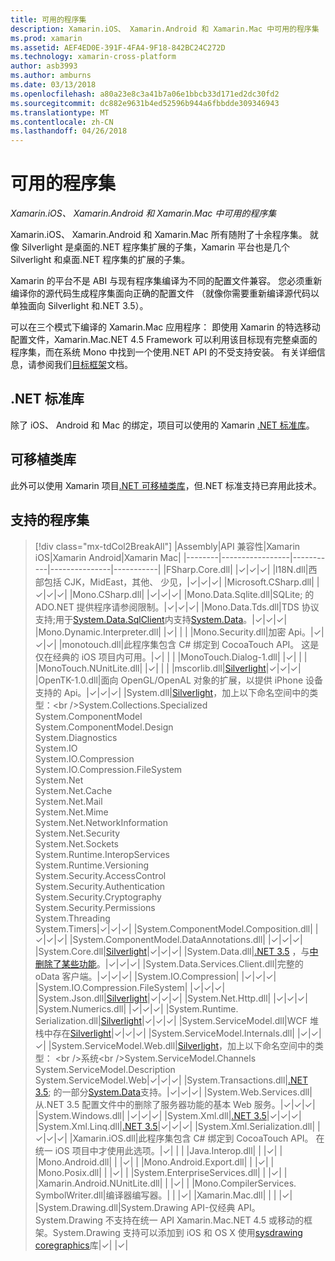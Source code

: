 ```yaml
---
title: 可用的程序集
description: Xamarin.iOS、 Xamarin.Android 和 Xamarin.Mac 中可用的程序集
ms.prod: xamarin
ms.assetid: AEF4ED0E-391F-4FA4-9F18-842BC24C272D
ms.technology: xamarin-cross-platform
author: asb3993
ms.author: amburns
ms.date: 03/13/2018
ms.openlocfilehash: a80a23e8c3a41b7a06e1bbcb33d171ed2dc30fd2
ms.sourcegitcommit: dc882e9631b4ed52596b944a6fbbdde309346943
ms.translationtype: MT
ms.contentlocale: zh-CN
ms.lasthandoff: 04/26/2018
---
```

# <a name="available-assemblies"></a>可用的程序集

_Xamarin.iOS、 Xamarin.Android 和 Xamarin.Mac 中可用的程序集_

Xamarin.iOS、 Xamarin.Android 和 Xamarin.Mac 所有随附了十余程序集。 就像 Silverlight 是桌面的.NET 程序集扩展的子集，Xamarin 平台也是几个 Silverlight 和桌面.NET 程序集的扩展的子集。

Xamarin 的平台不是 ABI 与现有程序集编译为不同的配置文件兼容。 您必须重新编译你的源代码生成程序集面向正确的配置文件 （就像你需要重新编译源代码以单独面向 Silverlight 和.NET 3.5）。

可以在三个模式下编译的 Xamarin.Mac 应用程序： 即使用 Xamarin 的特选移动配置文件，Xamarin.Mac.NET 4.5 Framework 可以利用该目标现有完整桌面的程序集，而在系统 Mono 中找到一个使用.NET API 的不受支持安装。 有关详细信息，请参阅我们[目标框架](~/mac/platform/target-framework.md)文档。


## <a name="net-standard-libraries"></a>.NET 标准库

除了 iOS、 Android 和 Mac 的绑定，项目可以使用的 Xamarin [.NET 标准库](~/cross-platform/app-fundamentals/net-standard.md)。

## <a name="portable-class-libraries"></a>可移植类库
 
此外可以使用 Xamarin 项目[.NET 可移植类库](~/cross-platform/app-fundamentals/pcl.md)，但.NET 标准支持已弃用此技术。

## <a name="supported-assemblies"></a>支持的程序集

> [!div class="mx-tdCol2BreakAll"]
> |Assembly|API 兼容性|Xamarin iOS|Xamarin Android|Xamarin Mac|
> |--------|-----------------|-----------|---------------|-----------|
> |FSharp.Core.dll| |✓|✓|✓|
> |l18N.dll|西部包括 CJK，MidEast，其他、 少见，|✓|✓|✓|
> |Microsoft.CSharp.dll| |✓|✓|✓|
> |Mono.CSharp.dll| |✓|✓|✓|
> |Mono.Data.Sqlite.dll|SQLite; 的 ADO.NET 提供程序请参阅限制。|✓|✓|✓|
> |Mono.Data.Tds.dll|TDS 协议支持;用于[System.Data.SqlClient](https://developer.xamarin.com/api/namespace/System.Data.SqlClient/)内支持[System.Data](https://developer.xamarin.com/api/namespace/System.Data/)。|✓|✓|✓|
> |Mono.Dynamic.&#8203;Interpreter.dll| |✓| | |
> |Mono.Security.dll|加密 Api。|✓|✓|✓|
> |monotouch.dll|此程序集包含 C# 绑定到 CocoaTouch API。 这是仅在经典的 iOS 项目内可用。|✓| | |
> |MonoTouch.&#8203;Dialog-1.dll| |✓| | |
> |MonoTouch.&#8203;NUnitLite.dll| |✓| | |
> |mscorlib.dll|[Silverlight](https://msdn.microsoft.com/library/cc838194(VS.95).aspx)|✓|✓|✓|
> |OpenTK-1.0.dll|面向 OpenGL/OpenAL 对象的扩展，以提供 iPhone 设备支持的 Api。|✓|✓|✓|
> |System.dll|[Silverlight](https://msdn.microsoft.com/library/cc838194(VS.95).aspx)，加上以下命名空间中的类型：<br />System.Collections.Specialized<br />System.&#8203;ComponentModel<br />System.ComponentModel.Design<br />System.Diagnostics<br />System.IO<br />System.IO.Compression<br />System.IO.Compression.FileSystem<br />System.Net<br />System.Net.Cache<br />System.Net.Mail<br />System.Net.Mime<br />System.Net.&#8203;NetworkInformation<br />System.Net.Security<br />System.Net.Sockets<br />System.Runtime.&#8203;InteropServices<br />System.Runtime.Versioning<br />System.Security.&#8203;AccessControl<br />System.Security.Authentication<br />System.Security.&#8203;Cryptography<br />System.Security.Permissions<br />System.Threading<br />System.Timers|✓|✓|✓|
> |System.&#8203;ComponentModel.&#8203;Composition.dll| |✓|✓|✓|
> |System.&#8203;ComponentModel.&#8203;DataAnnotations.dll| |✓|✓|✓|
> |System.Core.dll|[Silverlight](https://msdn.microsoft.com/library/cc838194(VS.95).aspx)|✓|✓|✓|
> |System.Data.dll|[.NET 3.5](http://msdn.microsoft.com/library/ms229335.aspx) ，与[中删除了某些功能](~/ios/data-cloud/system.data.md)。|✓|✓|✓|
> |System.Data.&#8203;Services.&#8203;Client.dll|完整的 oData 客户端。|✓|✓|✓|
> |System.IO.&#8203;Compression| |✓|✓|✓|
> |System.IO.&#8203;Compression.&#8203;FileSystem| |✓|✓|✓|
> |System.Json.dll|[Silverlight](http://msdn.microsoft.com/library/cc838194(VS.95).aspx)|✓|✓|✓|
> |System.Net.&#8203;Http.dll| |✓|✓|✓|
> |System.&#8203;Numerics.dll| |✓|✓|✓|
> |System.Runtime.&#8203;Serialization.dll|[Silverlight](http://msdn.microsoft.com/library/cc838194(VS.95).aspx)|✓|✓|✓|
> |System.&#8203;ServiceModel.dll|WCF 堆栈中存在[Silverlight](http://msdn.microsoft.com/library/cc838194(VS.95).aspx)|✓|✓|✓|
> |System.&#8203;ServiceModel.&#8203;Internals.dll| |✓|✓|✓|
> |System.&#8203;ServiceModel.&#8203;Web.dll|[Silverlight](http://msdn.microsoft.com/library/cc838194(VS.95).aspx)，加上以下命名空间中的类型： <br />系统<br />System.ServiceModel.Channels<br />System.ServiceModel.Description<br />System.ServiceModel.Web|✓|✓|✓|
> |System.&#8203;Transactions.dll|[.NET 3.5](http://msdn.microsoft.com/library/ms229335.aspx); 的一部分[System.Data](~/ios/data-cloud/system.data.md)支持。|✓|✓|✓|
> |System.Web.&#8203;Services.dll|从.NET 3.5 配置文件中的删除了服务器功能的基本 Web 服务。|✓|✓|✓|
> |System.&#8203;Windows.dll| |✓|✓|✓|
> |System.&#8203;Xml.dll|[.NET 3.5](http://msdn.microsoft.com/library/ms229335.aspx)|✓|✓|✓|
> |System.Xml.&#8203;Linq.dll|[.NET 3.5](http://msdn.microsoft.com/library/ms229335.aspx)|✓|✓|✓|
> |System.Xml.Serialization.dll| |✓|✓|✓|
> |Xamarin.iOS.dll|此程序集包含 C# 绑定到 CocoaTouch API。 在统一 iOS 项目中才使用此选项。|✓| | |
> |Java.Interop.dll| | |✓| |
> |Mono.Android.dll| | |✓| |
> |Mono.Android.&#8203;Export.dll| | |✓| |
> |Mono.Posix.dll| | |✓| |
> |System.&#8203;EnterpriseServices.dll| | |✓| |
> |Xamarin.Android.&#8203;NUnitLite.dll| | |✓| |
> |Mono.CompilerServices.&#8203;SymbolWriter.dll|编译器编写器。| | |✓|
> |Xamarin.Mac.dll| | | |✓|
> |System.&#8203;Drawing.dll|System.Drawing API-仅经典 API。System.Drawing 不支持在统一 API Xamarin.Mac.NET 4.5 或移动的框架。System.Drawing 支持可以添加到 iOS 和 OS X 使用[sysdrawing coregraphics](https://github.com/mono/sysdrawing-coregraphics)库|✓| |✓|
